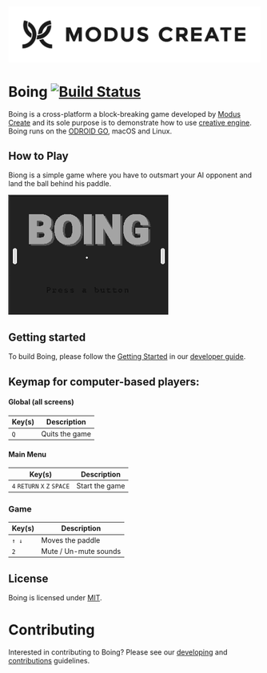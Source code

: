 [![Modus Create](./md/img/modus.logo.svg)](https://moduscreate.com)

# Boing [![Build Status](https://ci.moduscreate.com/buildStatus/icon?job=ModusCreateOrg/genus/master&build=1)](https://ci.moduscreate.com/job/ModusCreateOrg/job/genus/job/master/1/)

Boing is a cross-platform a block-breaking game developed by [Modus Create](https://moduscreate.com) and its sole purpose is to demonstrate how to use [creative engine](https://github.com/moduscreateorg/creative-engine). Boing runs on the [ODROID GO](https://www.hardkernel.com/shop/odroid-go/), macOS and Linux.

## How to Play
Biong is a simple game where you have to outsmart your AI opponent and land the ball behind his paddle. 

![brickout-gameplay.gif](./md/img/boing-gameplay.gif)


## Getting started
To build Boing, please follow the [Getting Started](./md/DEVELOPING.md#getting-started) in our [developer guide](./md/DEVELOPING.md).


## Keymap for computer-based players:

#### Global (all screens)
| Key(s) | Description |
| --- | --- |
| `Q` | Quits the game |


#### Main Menu
| Key(s) | Description |
| --- | --- |
| `4` `RETURN` `X` `Z` `SPACE` | Start the game |


### Game
| Key(s) | Description |
| --- | --- |
|`↑ ↓` | Moves the paddle |
|`2` | Mute / Un-mute sounds |


## License
Boing is licensed under [MIT](https://opensource.org/licenses/MIT).

# Contributing
Interested in contributing to Boing? Please see our [developing](./md/DEVELOPING.md) and [contributions](./md/CONTRIBUTIONS.MD) guidelines. 
